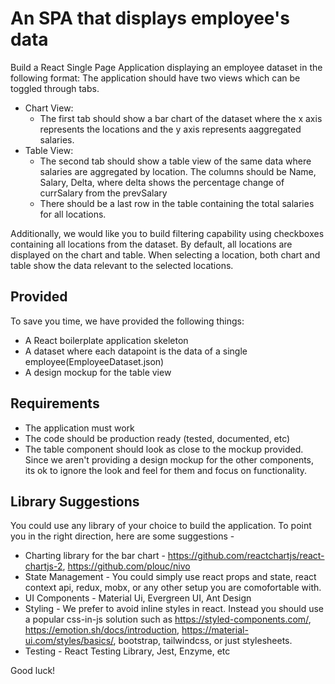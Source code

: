 # An SPA that displays employee's data

Build a React Single Page Application displaying an employee dataset in the following format:
The application should have two views which can be toggled through tabs.
- Chart View:
  * The first tab should show a bar chart of the dataset where the x axis represents the locations and the y axis represents aaggregated salaries.
- Table View:
  * The second tab should show a table view of the same data where salaries are aggregated by location. The columns should be
    Name, Salary, Delta, where delta shows the percentage change of currSalary from the prevSalary
  * There should be a last row in the table containing the total salaries for all locations.

Additionally, we would like you to build filtering capability using checkboxes containing all locations from the dataset. 
By default, all locations are displayed on the chart and table. When selecting a location, both chart and table show the data relevant to the selected locations.

## Provided

To save you time, we have provided the following things:
- A React boilerplate application skeleton
- A dataset where each datapoint is the data of a single employee(EmployeeDataset.json)
- A design mockup for the table view

## Requirements

- The application must work 
- The code should be production ready (tested, documented, etc)
- The table component should look as close to the mockup provided. Since we aren't providing a design mockup for the other components,
  its ok to ignore the look and feel for them and focus on functionality.

## Library Suggestions

You could use any library of your choice to build the application. To point you in the right direction, here are some suggestions -

- Charting library for the bar chart - https://github.com/reactchartjs/react-chartjs-2, https://github.com/plouc/nivo
- State Management - You could simply use react props and state, react context api, redux, mobx, or any other setup you are comofortable with.
- UI Components - Material Ui, Evergreen UI, Ant Design
- Styling - We prefer to avoid inline styles in react. Instead you should use a popular css-in-js solution such as 
  https://styled-components.com/, https://emotion.sh/docs/introduction, https://material-ui.com/styles/basics/, bootstrap, tailwindcss, or just stylesheets.
- Testing - React Testing Library, Jest, Enzyme, etc

Good luck!
